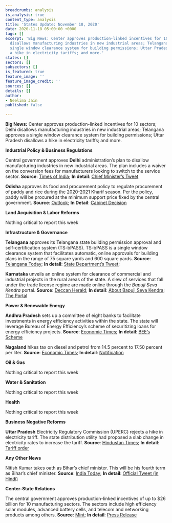 ```yaml
---
breadcrumbs: analysis
is_analysis: true
content_type: analysis
title: 'States Update: November 18, 2020'
date: 2020-11-18 05:00:00 +0000
tags: []
excerpt: 'Big News: Center approves production-linked incentives for 10 sectors; Delhi
  disallows manufacturing industries in new industrial areas; Telangana approves a
  single window clearance system for building permissions; Uttar Pradesh disallows
  a hike in electricity tariffs; and more.'
states: []
sectors: []
subsectors: []
is_featured: true
feature_image: ''
feature_image_credit: ''
sources: []
details: []
author:
- Neelima Jain
published: false

---
```

**Big News:** Center approves production-linked incentives for 10 sectors; Delhi disallows manufacturing industries in new industrial areas; Telangana approves a single window clearance system for building permissions; Uttar Pradesh disallows a hike in electricity tariffs; and more.

**Industrial Policy & Business Regulations**

Central government approves **Delhi** administration’s plan to disallow manufacturing industries in new industrial areas. The plan includes a waiver on the conversion fees for manufacturers looking to switch to the service sector. **Source**: [Times of India](https://timesofindia.indiatimes.com/city/delhi/no-conversion-fee-for-any-old-industry-for-service-shift/articleshow/79159517.cms); **In detail**: [Chief Minister’s Tweet](https://twitter.com/ArvindKejriwal/status/1323245385314299905)

**Odisha** approves its food and procurement policy to regulate procurement of paddy and rice during the 2020-2021 Kharif season. Per the policy, paddy will be procured at the minimum support price fixed by the central government. **Source**: [Outlook](https://www.outlookindia.com/newsscroll/odisha-govt-approves-food--procurement-policy-for-kharif-marketing-season-20202021/1975304); **In Detail**: [Cabinet Decision](https://cabinet.odisha.gov.in/UploadedDOC/11032_MEDIA_5.PDF)

**Land Acquisition & Labor Reforms**

Nothing critical to report this week

**Infrastructure & Governance**

**Telangana** approves its Telangana state building permission approval and self-certification system (TS-bPASS). TS-bPASS is a single window clearance system that facilitates automatic, online approvals for building plans in the range of 75 square yards and 600 square yards. **Source**: [Telangana Today](https://telanganatoday.com/ts-bpass-a-new-benchmark); **In detail**: [State Department’s Tweet](https://twitter.com/KTRTRS/status/1328190989891031040?s=20);

**Karnataka** unveils an online system for clearance of commercial and industrial projects in the rural areas of the state. A slew of services that fall under the trade license regime are made online through the _Bapuji Seva Kendra_ portal. **Source**: [Deccan Herald](https://www.deccanherald.com/state/karnataka-goes-online-with-business-approvals-in-rural-areas-914508.html); **In detail**: [About Bapuji Seva Kendra](https://bsk.karnataka.gov.in/Images/BSK%20detailed%20User%20Manual%20User.pdf); [The Portal](https://bsk.karnataka.gov.in/)

**Power & Renewable Energy**

**Andhra Pradesh** sets up a committee of eight banks to facilitate investments in energy efficiency activities within the state. The state will leverage Bureau of Energy Efficiency’s scheme of securitizing loans for energy efficiency projects. **Source**: [Economic Times](https://energy.economictimes.indiatimes.com/news/power/andhra-pradesh-panel-set-up-to-aid-energy-efficiency-projects/79240492); **In detail**: [BEE’s Scheme](https://beeindia.gov.in/sites/default/files/PRGFEE_0.pdf)

**Nagaland** hikes tax on diesel and petrol from 14.5 percent to 17.50 percent per liter. **Source**: [Economic Times](https://energy.economictimes.indiatimes.com/news/oil-and-gas/tax-on-fuels-hiked-in-nagaland/79202597); **In detail**: [Notification](http://nagalandtax.nic.in/docs/Notification/Act/Issued%20by%20Finance%20Department/Petroleum/2020/Petro%20rate.jpg)

**Oil & Gas**

Nothing critical to report this week

**Water & Sanitation**

Nothing critical to report this week

**Health**

Nothing critical to report this week

**Business Negative Reforms**

**Uttar Pradesh** Electricity Regulatory Commission (UPERC) rejects a hike in electricity tariff. The state distribution utility had proposed a slab change in electricity rates to increase the tariff. **Source**: [Hindustan Times](https://www.hindustantimes.com/lucknow/diwali-cheer-no-power-tarrif-hike-slabs-unchanged-in-uttar-pradesh/story-HZKyRMNnMhV0Anp3KHagIJ.html); **In detail**: [Tariff order](https://www.uperc.org/App_File/TariffOrderUPStateDiscomsDigitallySigned-pdf11112020121317PM.pdf)

**Any Other News**

Nitish Kumar takes oath as Bihar’s chief minister. This will be his fourth term as Bihar’s chief minister. **Source**: [India Today](https://www.indiatoday.in/india/story/nitish-kumar-swearing-in-bihar-2-deputy-chief-minister-highlights-1741202-2020-11-16); **In detail**: [Official Tweet (in Hindi)](https://twitter.com/NitishKumar/status/1328338766562349056)

**Center-State Relations**

The central government approves production-linked incentives of up to $26 billion for 10 manufacturing sectors. The sectors include high efficiency solar modules, advanced battery cells, and telecom and networking products among others. **Source**: [Mint](https://www.livemint.com/politics/policy/govt-approves-pli-scheme-worth-up-to-rs-2-crore-for-10-sectors-11605087917126.html); **In detail**: [Press Release](https://pib.gov.in/PressReleasePage.aspx?PRID=1671912)